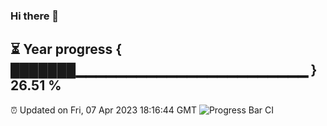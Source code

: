 ### Hi there 👋
⏳ Year progress { ███████▁▁▁▁▁▁▁▁▁▁▁▁▁▁▁▁▁▁▁▁▁▁▁ } 26.51 %
---
⏰ Updated on Fri, 07 Apr 2023 18:16:44 GMT
![Progress Bar CI](https://github.com/liununu/liununu/workflows/Progress%20Bar%20CI/badge.svg)
